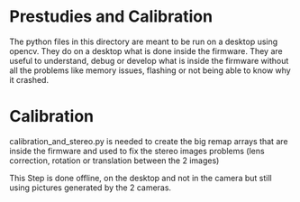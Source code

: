# Prestudies and Calibration

The python files in this directory are meant to be run on a desktop using opencv.
They do on a desktop what is done inside the firmware.
They are useful to understand, debug or develop what is inside the firmware without all the problems like
 memory issues, flashing or not being able to know why it crashed.


# Calibration

calibration_and_stereo.py is needed to create the big remap arrays that are inside the firmware and used to
fix the stereo images problems (lens correction, rotation or translation between the 2 images)

This Step is done offline, on the desktop and not in the camera but still using pictures generated by the 2 cameras.
